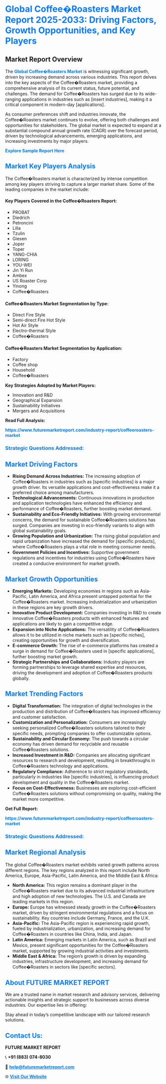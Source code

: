 <h1 style="color: #007BFF;">Global Coffee�Roasters Market Report 2025-2033: Driving Factors, Growth Opportunities, and Key Players</h1>

<section id="overview">
<h2>Market Report Overview</h2>
<p>The <a href="https://www.futuremarketreport.com/industry-report/coffeeroasters-market" style="color: #007BFF; text-decoration: none;"><strong>Global Coffee�Roasters Market</strong></a> is witnessing significant growth, driven by increasing demand across various industries. This report delves into the key aspects of the Coffee�Roasters market, providing a comprehensive analysis of its current status, future potential, and challenges. The demand for Coffee�Roasters has surged due to its wide-ranging applications in industries such as [insert industries], making it a critical component in modern-day [applications].</p>
<p>As consumer preferences shift and industries innovate, the Coffee�Roasters market continues to evolve, offering both challenges and opportunities for stakeholders. The global market is expected to expand at a substantial compound annual growth rate (CAGR) over the forecast period, driven by technological advancements, emerging applications, and increasing investments by major players.</p>
</section>

<section id="overview">
<p><a href="https://www.futuremarketreport.com/request-sample/reportId=100605" style="color: #007BFF; text-decoration: none;"><strong>Explore Sample Report Here</strong></a></p>
</section>

<section id="key-players">
<h2 style="color: #007BFF;">Market Key Players Analysis</h2>
<p>The Coffee�Roasters market is characterized by intense competition among key players striving to capture a larger market share. Some of the leading companies in the market include:</p>
<h4>Key Players Covered in the Coffee�Roasters Report:</h4>
<ul><li>PROBAT</li><li>Diedrich</li><li>Petroncini</li><li>Lilla</li><li>Tzulin</li><li>Giesen</li><li>Joper</li><li>Toper</li><li>YANG-CHIA</li><li>LORING</li><li>YOU-WEI</li><li>Jin Yi Run</li><li>Ambex</li><li>US Roaster Corp</li><li>Yinong</li><li>Coffee�Roasters</li></ul>
<h4>Coffee�Roasters Market Segmentation by Type:</h4>
<ul><li>Direct Fire Style</li><li>Semi-direct Fire Hot Style</li><li>Hot Air Style</li><li>Electro-thermal Style</li><li>Coffee�Roasters</li></ul>

<h4>Coffee�Roasters Market Segmentation by Application:</h4>
<ul><li>Factory</li><li>Coffee shop</li><li>Household</li><li>Coffee�Roasters</li></ul>
<p><strong>Key Strategies Adopted by Market Players:</strong></p>
<ul>
<li>Innovation and R&D</li>
<li>Geographical Expansion</li>
<li>Sustainability Initiatives</li>
<li>Mergers and Acquisitions</li>
</ul>
</section>

<section>
<p><strong>Read Full Analysis: </strong></p><a href="https://www.futuremarketreport.com/industry-report/coffeeroasters-market" style="color: #007BFF; text-decoration: none;"><strong>https://www.futuremarketreport.com/industry-report/coffeeroasters-market</strong></a>
<h3 style="color: #007BFF;">Strategic Questions Addressed:</h3>
</section>

<section id="driving-factors">
<h2 style="color: #007BFF;">Market Driving Factors</h2>
<ul>
<li><strong>Rising Demand Across Industries:</strong> The increasing adoption of Coffee�Roasters in industries such as [specific industries] is a major growth driver. Its versatile applications and cost-effectiveness make it a preferred choice among manufacturers.</li>
<li><strong>Technological Advancements:</strong> Continuous innovations in production and application technologies have enhanced the efficiency and performance of Coffee�Roasters, further boosting market demand.</li>
<li><strong>Sustainability and Eco-Friendly Initiatives:</strong> With growing environmental concerns, the demand for sustainable Coffee�Roasters solutions has surged. Companies are investing in eco-friendly variants to align with global sustainability goals.</li>
<li><strong>Growing Population and Urbanization:</strong> The rising global population and rapid urbanization have increased the demand for [specific products], where Coffee�Roasters plays a vital role in meeting consumer needs.</li>
<li><strong>Government Policies and Incentives:</strong> Supportive government regulations and incentives for industries using Coffee�Roasters have created a conducive environment for market growth.</li>
</ul>
</section>

<section id="growth-opportunities">
<h2 style="color: #007BFF;">Market Growth Opportunities</h2>
<ul>
<li><strong>Emerging Markets:</strong> Developing economies in regions such as Asia-Pacific, Latin America, and Africa present untapped potential for the Coffee�Roasters market. Increasing industrialization and urbanization in these regions are key growth drivers.</li>
<li><strong>Innovative Product Development:</strong> Companies investing in R&D to create innovative Coffee�Roasters products with enhanced features and applications are likely to gain a competitive edge.</li>
<li><strong>Expansion into Niche Applications:</strong> The versatility of Coffee�Roasters allows it to be utilized in niche markets such as [specific niches], creating opportunities for growth and diversification.</li>
<li><strong>E-commerce Growth:</strong> The rise of e-commerce platforms has created a surge in demand for Coffee�Roasters used in [specific applications], further boosting market growth.</li>
<li><strong>Strategic Partnerships and Collaborations:</strong> Industry players are forming partnerships to leverage shared expertise and resources, driving the development and adoption of Coffee�Roasters products globally.</li>
</ul>
</section>

<section id="trending-factors">
<h2 style="color: #007BFF;">Market Trending Factors</h2>
<ul>
<li><strong>Digital Transformation:</strong> The integration of digital technologies in the production and distribution of Coffee�Roasters has improved efficiency and customer satisfaction.</li>
<li><strong>Customization and Personalization:</strong> Consumers are increasingly seeking personalized Coffee�Roasters solutions tailored to their specific needs, prompting companies to offer customizable options.</li>
<li><strong>Sustainability and Circular Economy:</strong> The push towards a circular economy has driven demand for recyclable and reusable Coffee�Roasters solutions.</li>
<li><strong>Increased Investment in R&D:</strong> Companies are allocating significant resources to research and development, resulting in breakthroughs in Coffee�Roasters technology and applications.</li>
<li><strong>Regulatory Compliance:</strong> Adherence to strict regulatory standards, particularly in industries like [specific industries], is influencing product development and quality in the Coffee�Roasters market.</li>
<li><strong>Focus on Cost-Effectiveness:</strong> Businesses are exploring cost-efficient Coffee�Roasters solutions without compromising on quality, making the market more competitive.</li>
</ul>
</section>

<section>
<p><strong>Get Full Report: </strong></p><a href="https://www.futuremarketreport.com/industry-report/coffeeroasters-market" style="color: #007BFF; text-decoration: none;"><strong>https://www.futuremarketreport.com/industry-report/coffeeroasters-market</strong></a>
<h3 style="color: #007BFF;">Strategic Questions Addressed:</h3>
</section>


<section id="regional-analysis">
<h2 style="color: #007BFF;">Market Regional Analysis</h2>
<p>The global Coffee�Roasters market exhibits varied growth patterns across different regions. The key regions analyzed in this report include North America, Europe, Asia-Pacific, Latin America, and the Middle East & Africa:</p>
<ul>
<li><strong>North America:</strong> This region remains a dominant player in the Coffee�Roasters market due to its advanced industrial infrastructure and high adoption of new technologies. The U.S. and Canada are leading markets in this region.</li>
<li><strong>Europe:</strong> Europe has witnessed steady growth in the Coffee�Roasters market, driven by stringent environmental regulations and a focus on sustainability. Key countries include Germany, France, and the U.K.</li>
<li><strong>Asia-Pacific:</strong> The Asia-Pacific region is experiencing rapid growth, fueled by industrialization, urbanization, and increasing demand for Coffee�Roasters in countries like China, India, and Japan.</li>
<li><strong>Latin America:</strong> Emerging markets in Latin America, such as Brazil and Mexico, present significant opportunities for the Coffee�Roasters market, supported by growing industrial activities and investments.</li>
<li><strong>Middle East & Africa:</strong> The region’s growth is driven by expanding industries, infrastructure development, and increasing demand for Coffee�Roasters in sectors like [specific sectors].</li>
</ul>
</section>

<footer>
<h2 style="color: #007BFF;">About FUTURE MARKET REPORT</h2>
<p>We are a trusted name in market research and advisory services, delivering actionable insights and strategic support to businesses across diverse industries. Our expertise lies in offering:</p>

<p>Stay ahead in today’s competitive landscape with our tailored research solutions.</p>

<h2 style="color: #007BFF;">Contact Us:</h2>
<p><strong>FUTURE MARKET REPORT</strong></p>
<p>📞 <strong>+91 (883) 074-8030</strong></p>
<p>📧 <strong><a href="mailto:help@futuremarketreport.com" style="color: #007BFF;">help@futuremarketreport.com</a></strong></p>
<p>🌐 <strong><a href="https://www.futuremarketreport.com/" style="color: #007BFF;">Visit Our Website</a></strong></p>
</footer>